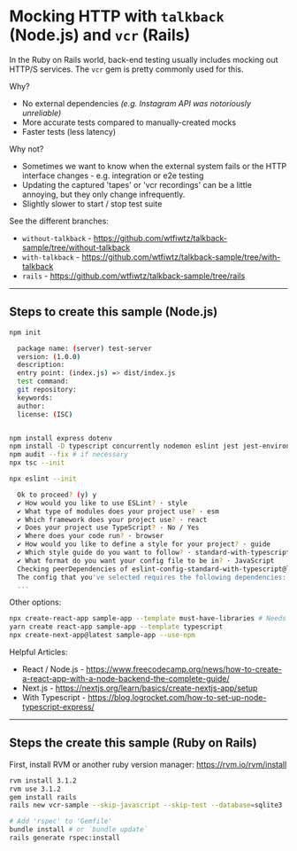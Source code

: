 Mocking HTTP with `talkback` (Node.js) and `vcr` (Rails)
========================================================

In the Ruby on Rails world, back-end testing usually includes mocking out HTTP/S services. The `vcr` gem is pretty commonly used for this.

Why?
- No external dependencies _(e.g. Instagram API was notoriously unreliable)_
- More accurate tests compared to manually-created mocks
- Faster tests (less latency)

Why not?
- Sometimes we want to know when the external system fails or the HTTP interface changes - e.g. integration or e2e testing
- Updating the captured 'tapes' or 'vcr recordings' can be a little annoying, but they only change infrequently.
- Slightly slower to start / stop test suite


See the different branches:
- `without-talkback` - https://github.com/wtfiwtz/talkback-sample/tree/without-talkback
- `with-talkback` - https://github.com/wtfiwtz/talkback-sample/tree/with-talkback
- `rails` - https://github.com/wtfiwtz/talkback-sample/tree/rails


---------------

Steps to create this sample (Node.js)
-------------------------------------

```sh
npm init

  package name: (server) test-server
  version: (1.0.0)
  description:
  entry point: (index.js) => dist/index.js
  test command:
  git repository:
  keywords:
  author:
  license: (ISC)


npm install express dotenv
npm install -D typescript concurrently nodemon eslint jest jest-environment-jsdom ts-node ts-jest @types/express @types/node @types/jest @typescript-eslint/parser @typescript-eslint/eslint-plugin eslint typescript
npm audit --fix # if necessary
npx tsc --init

npx eslint --init

  Ok to proceed? (y) y
  ✔ How would you like to use ESLint? · style
  ✔ What type of modules does your project use? · esm
  ✔ Which framework does your project use? · react
  ✔ Does your project use TypeScript? · No / Yes
  ✔ Where does your code run? · browser
  ✔ How would you like to define a style for your project? · guide
  ✔ Which style guide do you want to follow? · standard-with-typescript
  ✔ What format do you want your config file to be in? · JavaScript
  Checking peerDependencies of eslint-config-standard-with-typescript@latest
  The config that you've selected requires the following dependencies:
  ...
```

Other options:
```sh
npx create-react-app sample-app --template must-have-libraries # Needs python 2, possibly breaks on M1 hardware
yarn create react-app sample-app --template typescript
npx create-next-app@latest sample-app --use-npm
```

Helpful Articles:
- React / Node.js - https://www.freecodecamp.org/news/how-to-create-a-react-app-with-a-node-backend-the-complete-guide/
- Next.js - https://nextjs.org/learn/basics/create-nextjs-app/setup
- With Typescript - https://blog.logrocket.com/how-to-set-up-node-typescript-express/




---------------

Steps the create this sample (Ruby on Rails)
--------------------------------------------

First, install RVM or another ruby version manager:
https://rvm.io/rvm/install

```sh
rvm install 3.1.2
rvm use 3.1.2
gem install rails
rails new vcr-sample --skip-javascript --skip-test --database=sqlite3

# Add 'rspec' to 'Gemfile'
bundle install # or `bundle update`
rails generate rspec:install
```